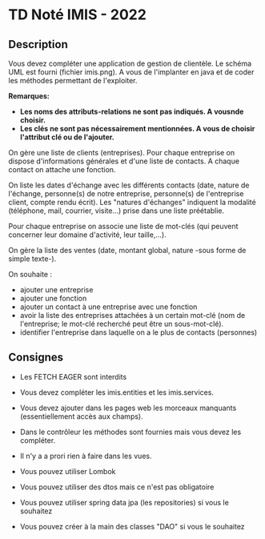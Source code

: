 TD Noté IMIS - 2022
==
Description
-
Vous devez compléter une application de gestion de clientèle.
Le schéma UML est fourni (fichier imis.png).
A vous de l'implanter en java et de coder les méthodes permettant de l'exploiter.

**Remarques:**
- **Les noms des attributs-relations ne sont pas indiqués. A vousnde choisir.**
- **Les clés ne sont pas nécessairement mentionnées. A vous de choisir l'attribut clé ou de l'ajouter.**

On gère une liste de clients (entreprises). Pour chaque entreprise on dispose d'informations générales et d'une liste de contacts. A chaque contact on attache une fonction.

On liste les dates d'échange avec les différents contacts (date, nature de l'échange, personne(s) de notre entreprise, personne(s) de l'entreprise client, compte rendu écrit).
Les "natures d'échanges" indiquent la modalité (téléphone, mail, courrier, visite...) prise dans une liste préétablie.

Pour chaque entreprise on associe une liste de mot-clés (qui peuvent concerner leur domaine d'activité, leur taille,...).

On gère la liste des ventes (date, montant global, nature -sous forme de simple texte-).

On souhaite :
- ajouter une entreprise
- ajouter une fonction
- ajouter un contact à une entreprise avec une fonction
- avoir la liste des entreprises attachées à un certain mot-clé (nom de l'entreprise; le mot-clé recherché peut être un sous-mot-clé).
- identifier l'entreprise dans laquelle on a le plus de contacts (personnes)

Consignes
-

- Les FETCH EAGER sont interdits
- Vous devez compléter les imis.entities et les imis.services.
- Vous devez ajouter dans les pages web les morceaux manquants (essentiellement accès aux champs).
- Dans le contrôleur les méthodes sont fournies mais vous devez les compléter.
- Il n'y a a prori rien à faire dans les vues.

- Vous pouvez utiliser Lombok
- Vous pouvez utiliser des dtos mais ce n'est pas obligatoire
- Vous pouvez utiliser spring data jpa (les repositories) si vous le souhaitez
- Vous pouvez créer à la main des classes "DAO" si vous le souhaitez

